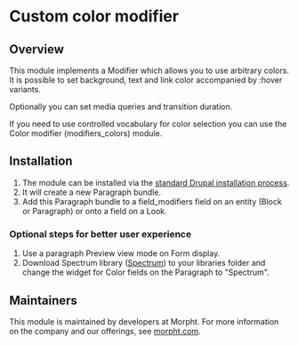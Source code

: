 # Custom color modifier

## Overview
This module implements a Modifier which allows you to use arbitrary colors. It
is possible to set background, text and link color accompanied by :hover
variants.

Optionally you can set media queries and transition duration.

If you need to use  controlled vocabulary for color selection you can use the
Color modifier (modifiers_colors) module.

## Installation
1. The module can be installed via the
[standard Drupal installation process](http://drupal.org/node/1897420).
2. It will create a new Paragraph bundle.
3. Add this Paragraph bundle to a field_modifiers field on an entity (Block or
Paragraph) or onto a field on a Look.

### Optional steps for better user experience
1. Use a paragraph Preview view mode on Form display.
2. Download Spectrum library ([Spectrum](http://bgrins.github.io/spectrum)) to
your libraries folder and change the widget for
Color fields on the Paragraph to "Spectrum".

## Maintainers
This module is maintained by developers at Morpht. For more information on
the company and our offerings, see [morpht.com](https://morpht.com).
